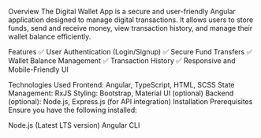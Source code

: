 Overview
The Digital Wallet App is a secure and user-friendly Angular application designed to manage digital transactions. It allows users to store funds, send and receive money, view transaction history, and manage their wallet balance efficiently.

Features
✅ User Authentication (Login/Signup)
✅ Secure Fund Transfers
✅ Wallet Balance Management
✅ Transaction History
✅ Responsive and Mobile-Friendly UI

Technologies Used
Frontend: Angular, TypeScript, HTML, SCSS
State Management: RxJS
Styling: Bootstrap, Material UI (optional)
Backend (optional): Node.js, Express.js (for API integration)
Installation
Prerequisites
Ensure you have the following installed:

Node.js (Latest LTS version)
Angular CLI
